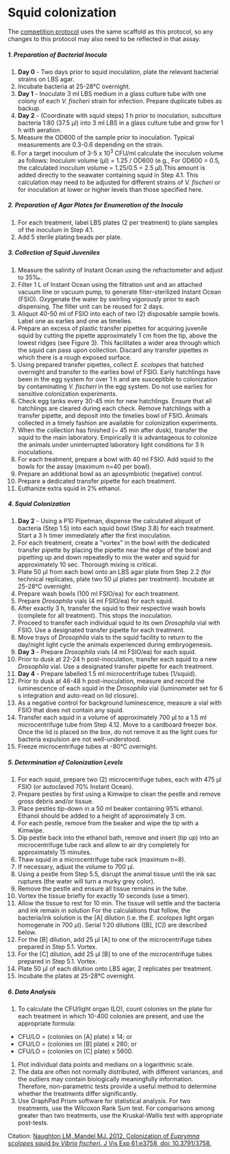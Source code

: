 # Squid colonization

The [competition protocol](files/squid-competitions.md) uses the same scaffold as this protocol, so any changes to this protocol may also need to be reflected in that assay.

##### 1. Preparation of Bacterial Inocula

1. **Day 0** - Two days prior to squid inoculation, plate the relevant bacterial strains on LBS agar.
1. Incubate bacteria at 25-28°C overnight.
1. **Day 1** - Inoculate 3 ml LBS medium in a glass culture tube with one colony of each *V. fischeri* strain for infection. Prepare duplicate tubes as backup.
1. **Day 2** - (Coordinate with squid steps) 1 h prior to inoculation, subculture bacteria 1:80 (37.5 μl) into 3 ml LBS in a glass culture tube and grow for 1 h with aeration.
1. Measure the OD600 of the sample prior to inoculation. Typical measurements are 0.3-0.6 depending on the strain.
1. For a target inoculum of 3-5 x 10<sup>3</sup> CFU/ml calculate the inoculum volume as follows: Inoculum volume (μl) = 1.25 / OD600 (e.g., For OD600 = 0.5, the calculated inoculum volume = 1.25/0.5 = 2.5 μl).This amount is added directly to the seawater containing squid in Step 4.1. This calculation may need to be adjusted for different strains of *V. fischeri* or for inoculation at lower or higher levels than those specified here.

##### 2. Preparation of Agar Plates for Enumeration of the Inocula

1. For each treatment, label LBS plates (2 per treatment) to plate samples of the inoculum in Step 4.1.
1. Add 5 sterile plating beads per plate.

##### 3. Collection of Squid Juveniles

1. Measure the salinity of Instant Ocean using the refractometer and adjust to 35‰.
1. Filter 1 L of Instant Ocean using the filtration unit and an attached vacuum line or vacuum pump, to generate filter-sterilized Instant Ocean (FSIO). Oxygenate the water by swirling vigorously prior to each dispensing. The filter unit can be reused for 2 days.
1. Aliquot 40-50 ml of FSIO into each of two (2) disposable sample bowls. Label one as earlies and one as timelies.
1. Prepare an excess of plastic transfer pipettes for acquiring juvenile squid by cutting the pipette approximately 1 cm from the tip, above the lowest ridges (see Figure 3). This facilitates a wider area through which the squid can pass upon collection. Discard any transfer pipettes in which there is a rough exposed surface.
1. Using prepared transfer pipettes, collect *E. scolopes* that hatched overnight and transfer to the earlies bowl of FSIO. Early hatchlings have been in the egg system for over 1 h and are susceptible to colonization by contaminating *V. fischeri* in the egg system. Do not use earlies for sensitive colonization experiments.
1. Check egg tanks every 30-45 min for new hatchlings. Ensure that all hatchlings are cleared during each check. Remove hatchlings with a transfer pipette, and deposit into the timelies bowl of FSIO. Animals collected in a timely fashion are available for colonization experiments.
1. When the collection has finished (~ 45 min after dusk), transfer the squid to the main laboratory. Empirically it is advantageous to colonize the animals under uninterrupted laboratory light conditions for 3 h inoculations.
1. For each treatment, prepare a bowl with 40 ml FSIO. Add squid to the bowls for the assay (maximum n=40 per bowl).
1. Prepare an additional bowl as an aposymbiotic (negative) control.
1. Prepare a dedicated transfer pipette for each treatment.
1. Euthanize extra squid in 2% ethanol.

##### 4. Squid Colonization

1. **Day 2** - Using a P10 Pipetman, dispense the calculated aliquot of bacteria (Step 1.5) into each squid bowl (Step 3.8) for each treatment. Start a 3 h timer immediately after the first inoculation.
1. For each treatment, create a "vortex" in the bowl with the dedicated transfer pipette by placing the pipette near the edge of the bowl and pipetting up and down repeatedly to mix the water and squid for approximately 10 sec. Thorough mixing is critical.
1. Plate 50 μl from each bowl onto an LBS agar plate from Step 2.2 (for technical replicates, plate two 50 μl plates per treatment). Incubate at 25-28°C overnight.
1. Prepare wash bowls (100 ml FSIO/ea) for each treatment.
1. Prepare *Drosophila* vials (4 ml FSIO/ea) for each squid.
1. After exactly 3 h, transfer the squid to their respective wash bowls (complete for all treatment). This stops the inoculation.
1. Proceed to transfer each individual squid to its own *Drosophila* vial with FSIO. Use a designated transfer pipette for each treatment.
1. Move trays of *Drosophila* vials to the squid facility to return to the day/night light cycle the animals experienced during embryogenesis.
1. **Day 3** - Prepare *Drosophila* vials (4 ml FSIO/ea) for each squid.
1. Prior to dusk at 22-24 h post-inoculation, transfer each squid to a new *Drosophila* vial. Use a designated transfer pipette for each treatment.
1. **Day 4** - Prepare labelled 1.5 ml microcentrifuge tubes (1/squid).
1. Prior to dusk at 46-48 h post-inoculation, measure and record the luminescence of each squid in the *Drosophila* vial (luminometer set for 6 s integration and auto-read on lid closure).
1. As a negative control for background luminescence, measure a vial with FSIO that does not contain any squid.
1. Transfer each squid in a volume of approximately 700 μl to a 1.5 ml microcentrifuge tube from Step 4.12. Move to a cardboard freezer box. Once the lid is placed on the box, do not remove it as the light cues for bacteria expulsion are not well-understood.
1. Freeze microcentrifuge tubes at -80°C overnight.

##### 5. Determination of Colonization Levels

1. For each squid, prepare two (2) microcentrifuge tubes, each with 475 μl FSIO (or autoclaved 70% Instant Ocean).
1. Prepare pestles by first using a Kimwipe to clean the pestle and remove gross debris and/or tissue.
1. Place pestles tip-down in a 50 ml beaker containing 95% ethanol. Ethanol should be added to a height of approximately 3 cm.
1. For each pestle, remove from the beaker and wipe the tip with a Kimwipe.
1. Dip pestle back into the ethanol bath, remove and insert (tip up) into an microcentrifuge tube rack and allow to air dry completely for approximately 15 minutes.
1. Thaw squid in a microcentrifuge tube rack (maximum n=8).
1. If necessary, adjust the volume to 700 μl.
1. Using a pestle from Step 5.5, disrupt the animal tissue until the ink sac ruptures (the water will turn a murky grey color).
1. Remove the pestle and ensure all tissue remains in the tube.
1. Vortex the tissue briefly for exactly 10 seconds (use a timer).
1. Allow the tissue to rest for 10 min. The tissue will settle and the bacteria and ink remain in solution For the calculations that follow, the bacteria/ink solution is the [A] dilution (i.e. the *E. scolopes* light organ homogenate in 700 μl). Serial 1:20 dilutions ([B], [C]) are described below.
1. For the [B] dilution, add 25 μl [A] to one of the microcentrifuge tubes prepared in Step 5.1. Vortex.
1. For the [C] dilution, add 25 μl [B] to one of the microcentrifuge tubes prepared in Step 5.1. Vortex.
1. Plate 50 μl of each dilution onto LBS agar, 2 replicates per treatment.
1. Incubate the plates at 25-28°C overnight.

##### 6. Data Analysis

1. To calculate the CFU/light organ (LO), count colonies on the plate for each treatment in which 10-400 colonies are present, and use the appropriate formula:
  - CFU/LO = (colonies on [A] plate) x 14; or
  - CFU/LO = (colonies on [B] plate) x 280; or
  - CFU/LO = (colonies on [C] plate) x 5600.
1. Plot individual data points and medians on a logarithmic scale.
1. The data are often not normally distributed, with different variances, and the outliers may contain biologically meaningfully information. Therefore, non-parametric tests provide a useful method to determine whether the treatments differ significantly.
1. Use GraphPad Prism software for statistical analysis. For two treatments, use the Wilcoxon Rank Sum test. For comparisons among greater than two treatments, use the Kruskal-Wallis test with appropriate post-tests.

Citation: [Naughton LM, Mandel MJ. 2012. Colonization of *Euprymna scolopes* squid by *Vibrio fischeri*. J Vis Exp 61:e3758, doi: 10.3791/3758.](http://www.jove.com/video/3758/colonization-of-euprymna-scolopes-squid-by-vibrio-fischeri)
